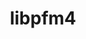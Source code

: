 ---
title: "libpfm4"
layout: cache
category: package
meta: {"versions": ["4.10.1", "4.11.0"], "compilers": ["gcc@7.3.0", "gcc@7.3.1", "gcc@7.4.0", "gcc@7.5.0", "gcc@8.1.0", "gcc@8.3.1", "gcc@9.3.0"]}
spec_files: 
 - spec-0.json
 - spec-1.json
 - spec-2.json
 - spec-3.json
 - spec-4.json
 - spec-5.json
 - spec-6.json
 - spec-7.json
 - spec-8.json
 - spec-9.json
 - spec-10.json
 - spec-11.json
 - spec-12.json
 - spec-13.json
 - spec-14.json
 - spec-15.json
 - spec-16.json
 - spec-17.json
 - spec-18.json
 - spec-19.json
 - spec-20.json
 - spec-21.json
 - spec-22.json
 - spec-23.json
 - spec-24.json
 - spec-25.json
 - spec-26.json
 - spec-27.json
 - spec-28.json
 - spec-29.json
 - spec-30.json
 - spec-31.json
 - spec-32.json
 - spec-33.json
 - spec-34.json
 - spec-35.json
 - spec-36.json
 - spec-37.json
spec_names:
 - 'libpfm4@4.10.1%gcc@7.3.0 arch=linux-rhel7-x86_64'
 - 'libpfm4@4.10.1%gcc@9.3.0 arch=linux-ubuntu20.04-ppc64le'
 - 'libpfm4@4.11.0%gcc@7.3.1 arch=linux-amzn2-x86_64'
 - 'libpfm4@4.10.1%gcc@7.4.0 arch=linux-ubuntu18.04-x86_64'
 - 'libpfm4@4.11.0%gcc@7.5.0 arch=linux-ubuntu18.04-ppc64le'
 - 'libpfm4@4.11.0%gcc@9.3.0 arch=linux-ubuntu20.04-x86_64'
 - 'libpfm4@4.10.1%gcc@7.3.0 arch=linux-ubuntu18.04-x86_64'
 - 'libpfm4@4.11.0%gcc@9.3.0 arch=linux-ubuntu20.04-ppc64le'
 - 'libpfm4@4.11.0%gcc@8.1.0 arch=linux-rhel7-x86_64'
 - 'libpfm4@4.11.0%gcc@8.1.0 arch=linux-rhel7-ppc64le'
 - 'libpfm4@4.10.1%gcc@9.3.0 arch=linux-ubuntu20.04-x86_64'
 - 'libpfm4@4.11.0%gcc@7.5.0 arch=linux-ubuntu18.04-x86_64'
 - 'libpfm4@4.10.1%gcc@7.3.0 arch=linux-ubuntu18.04-ppc64le'
 - 'libpfm4@4.11.0%gcc@8.3.1 arch=linux-rhel8-ppc64le'
 - 'libpfm4@4.10.1%gcc@7.3.0 arch=linux-rhel8-x86_64'
 - 'libpfm4@4.11.0%gcc@8.1.0 arch=linux-rhel7-ppc64le'
 - 'libpfm4@4.10.1%gcc@7.3.0 arch=linux-centos7-x86_64'
 - 'libpfm4@4.10.1%gcc@7.5.0 arch=linux-ubuntu18.04-ppc64le'
 - 'libpfm4@4.10.1%gcc@8.1.0 arch=linux-centos7-x86_64'
 - 'libpfm4@4.10.1%gcc@8.3.1 arch=linux-rhel8-x86_64'
 - 'libpfm4@4.10.1%gcc@7.3.0 arch=linux-centos8-x86_64'
 - 'libpfm4@4.10.1%gcc@7.3.0 arch=linux-centos7-ppc64le'
 - 'libpfm4@4.11.0%gcc@8.3.1 arch=linux-rhel8-x86_64'
 - 'libpfm4@4.10.1%gcc@7.5.0 arch=linux-ubuntu18.04-x86_64'
 - 'libpfm4@4.10.1%gcc@8.3.1 arch=linux-rhel8-aarch64'
 - 'libpfm4@4.10.1%gcc@8.3.1 arch=linux-centos8-ppc64le'
 - 'libpfm4@4.10.1%gcc@8.3.1 arch=linux-rhel8-ppc64le'
 - 'libpfm4@4.10.1%gcc@8.1.0 arch=linux-centos7-ppc64le'
 - 'libpfm4@4.11.0%gcc@7.5.0 arch=linux-ubuntu18.04-x86_64'
 - 'libpfm4@4.10.1%gcc@7.3.0 arch=linux-rhel7-ppc64le'
 - 'libpfm4@4.10.1%gcc@8.1.0 arch=linux-rhel7-x86_64'
 - 'libpfm4@4.10.1%gcc@8.3.1 arch=linux-centos8-x86_64'
 - 'libpfm4@4.11.0%gcc@7.5.0 arch=linux-ubuntu18.04-ppc64le'
 - 'libpfm4@4.10.1%gcc@8.1.0 arch=linux-rhel7-ppc64le'
 - 'libpfm4@4.10.1%gcc@8.1.0 arch=linux-rhel7-power8le'
 - 'libpfm4@4.10.1%gcc@7.5.0 arch=linux-ubuntu18.04-aarch64'
 - 'libpfm4@4.11.0%gcc@8.1.0 arch=linux-rhel7-x86_64'
 - 'libpfm4@4.10.1%gcc@7.5.0 arch=linux-ubuntu18.04-power8le'
---